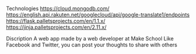 Technologies
https://cloud.mongodb.com/
https://english.api.rakuten.net/googlecloud/api/google-translate1/endpoints
https://flask.palletsprojects.com/en/1.1.x/
https://jinja.palletsprojects.com/en/2.11.x/

Discription
A web app made by a web developer at Make School
Like Facebook and Twitter, 
you can post your thoughts to share with others